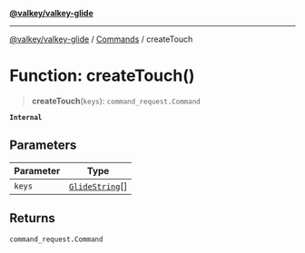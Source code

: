 [**@valkey/valkey-glide**](../../README.md)

***

[@valkey/valkey-glide](../../modules.md) / [Commands](../README.md) / createTouch

# Function: createTouch()

> **createTouch**(`keys`): `command_request.Command`

**`Internal`**

## Parameters

| Parameter | Type |
| ------ | ------ |
| `keys` | [`GlideString`](../../BaseClient/type-aliases/GlideString.md)[] |

## Returns

`command_request.Command`
